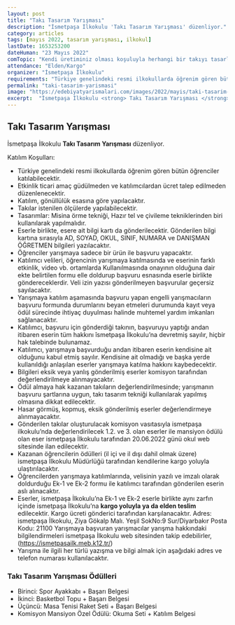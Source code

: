 ```yaml
---
layout: post
title: "Takı Tasarım Yarışması"
description: "İsmetpaşa İlkokulu 'Takı Tasarım Yarışması' düzenliyor."
category: articles
tags: [mayıs 2022, tasarım yarışması, ilkokul]
lastDate: 1653253200
dateHuman: "23 Mayıs 2022"
comTopic: "Kendi üretiminiz olması koşuluyla herhangi bir takıyı tasarlayabilirsiniz."
attendance: "Elden/Kargo"
organizer: "İsmetpaşa İlkokulu"
requirements: "Türkiye genelindeki resmi ilkokullarda öğrenim gören bütün öğrenciler katılabilir."
permalink: "taki-tasarim-yarismasi"
image: "https://edebiyatyarismalari.com/images/2022/mayis/taki-tasarim-yarismasi.jpg"
excerpt:  "İsmetpaşa İlkokulu <strong> Takı Tasarım Yarışması </strong> düzenliyor."
---
```


## Takı Tasarım Yarışması
İsmetpaşa İlkokulu **Takı Tasarım Yarışması** düzenliyor.

Katılım Koşulları:
- Türkiye genelindeki resmi ilkokullarda öğrenim gören bütün öğrenciler katılabilecektir.
- Etkinlik ticari amaç güdülmeden ve katılımcılardan ücret talep edilmeden düzenlenecektir. 
- Katılım, gönüllülük esasına göre yapılacaktır.
- Takılar istenilen ölçülerde yapılabilecektir.
- Tasarımlar: Misina örme tekniği, Hazır tel ve çivileme tekniklerinden biri kullanılarak yapılmalıdır.
- Eserle birlikte, esere ait bilgi kartı da gönderilecektir. Gönderilen bilgi kartına sırasıyla AD, SOYAD, OKUL, SINIF, NUMARA ve DANIŞMAN ÖĞRETMEN bilgileri yazılacaktır.
- Öğrenciler yarışmaya sadece bir ürün ile başvuru yapacaktır.
- Katılımcı velileri, öğrencinin yarışmaya katılmasında ve eserinin farklı etkinlik, video vb. ortamlarda Kullanılmasında onayının olduğuna dair ekte belirtilen formu elle doldurup başvuru esnasında eserle birlikte göndereceklerdir. Veli izin yazısı gönderilmeyen başvurular geçersiz sayılacaktır.
- Yarışmaya katılım aşamasında başvuru yapan engelli yarışmacıların başvuru formunda durumlarını beyan etmeleri durumunda kayıt veya ödül sürecinde ihtiyaç duyulması halinde muhtemel yardım imkanları sağlanacaktır.
- Katılımcı, başvuru için gönderdiği takının, başvuruyu yaptığı andan itibaren eserin tüm hakkını îsmetpaşa İlkokulu’na devretmiş sayılır, hiçbir hak talebinde bulunamaz.
- Katılımcı, yarışmaya başvurduğu andan itibaren eserin kendisine ait olduğunu kabul etmiş sayılır. Kendisine ait olmadığı ve başka yerde kullanıldığı anlaşılan eserler yarışmaya katılma hakkını kaybedecektir.
- Bilgileri eksik veya yanlış gönderilmiş eserler komisyon tarafından değerlendirilmeye alınmayacaktır.
- Ödül almaya hak kazanan takıların değerlendirilmesinde; yarışmanın başvuru şartlarına uygun, takı tasarım tekniği kullanılarak yapılmış olmasına dikkat edilecektir.
- Hasar görmüş, kopmuş, eksik gönderilmiş eserler değerlendirmeye alınmayacaktır.
- Gönderilen takılar oluşturulacak komisyon vasıtasıyla ismetpaşa ilkokulu’nda değerlendirilecek 1.2. ve 3. olan eserler ile mansiyon ödülü olan eser ismetpaşa İlkokulu tarafından 20.06.2022 günü okul web sitesinde ilan edilecektir.
- Kazanan öğrencilerin ödülleri (il içi ve il dışı dahil olmak üzere) ismetpaşa İlkokulu Müdürlüğü tarafından kendilerine kargo yoluyla ulaştırılacaktır.
- Öğrencilerden yarışmaya katılımlarında, velisinin yazılı ve imzalı olarak doldurduğu Ek-1 ve Ek-2 formu ile katılımcı tarafından gönderilen eserin aslı alınacaktır.
- Eserler, ismetpaşa İlkokulu’na Ek-1 ve Ek-2 eserle birlikte aynı zarfın içinde ismetpaşa İlkokulu’na **kargo yoluyla ya da elden teslim** edilecektir. Kargo ücreti gönderici tarafından karşılanacaktır.
Adres: ismetpaşa İlkokulu, Ziya Gökalp Malı. Yeşil SokNo:9 Sur/Diyarbakır Posta Kodu: 21100
Yarışmaya başvuran yarışmacılar yarışma hakkındaki bilgilendirmeleri ismetpaşa İlkokulu web sitesinden takip edebilirler, (https://ismetpasailk.meb.k12.tr/)
- Yarışma ile ilgili her türlü yazışma ve bilgi almak için aşağıdaki adres ve telefon numarası kullanılacaktır.


### Takı Tasarım Yarışması Ödülleri
- Birinci: Spor Ayakkabı + Başarı Belgesi
- İkinci: Basketbol Topu + Başarı Belgesi
- Üçüncü: Masa Tenisi Raket Seti + Başarı Belgesi
- Komisyon Mansiyon Özel Ödülü: Okuma Seti + Katılım Belgesi